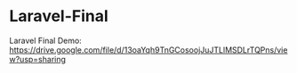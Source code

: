 # Laravel-Final
Laravel Final
Demo: https://drive.google.com/file/d/13oaYqh9TnGCosoojJuJTLlMSDLrTQPns/view?usp=sharing
